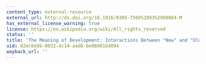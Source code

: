 ```yaml
---
content_type: external-resource
external_url: http://dx.doi.org/10.1016/0305-750X%2893%2990084-M
has_external_license_warning: true
license: https://en.wikipedia.org/wiki/All_rights_reserved
status: ''
title: 'The Meaning of Development: Interactions Between "New" and "Old" Ideas'
uid: 82ec6ddb-0032-4c14-aad8-be08d01bd094
wayback_url: ''
---
```

